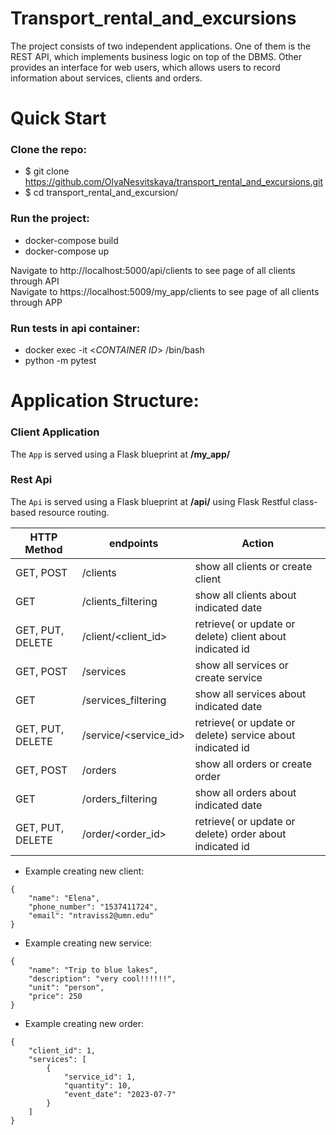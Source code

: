 # Transport_rental_and_excursions
The project consists of two independent applications.
One of them is the REST API, which implements business logic on top of the DBMS. Other provides an
interface for web users, which allows users to record information about services, clients and orders.

  # Quick Start
### Clone the repo:
* $ git clone https://github.com/OlyaNesvitskaya/transport_rental_and_excursions.git
* $ cd transport_rental_and_excursion/


### Run the project:
* docker-compose build
* docker-compose up


Navigate to http://localhost:5000/api/clients to see page of all clients through API  
Navigate to https://localhost:5009/my_app/clients to see page of all clients through APP

### Run tests in api container:
* docker exec -it <*CONTAINER ID*> /bin/bash
* python -m pytest

# Application Structure:

### Client Application

The ```App``` is served using a Flask blueprint at **/my_app/**

### Rest Api

The ```Api``` is served using a Flask blueprint at  **/api/** using Flask Restful class-based resource routing. 


| HTTP Method      | endpoints               | Action                                                     |
|------------------|-------------------------|------------------------------------------------------------|
| GET, POST        | /clients                | show all clients or create client                          |
| GET              | /clients_filtering      | show all clients about indicated date                      |
| GET, PUT, DELETE | /client/<client_id>     | retrieve( or update or delete) client about indicated id   |
| GET, POST        | /services               | show all services or create service                        |
| GET              | /services_filtering     | show all services about indicated date                     |   
| GET, PUT, DELETE | /service/<service_id>   | retrieve( or update or delete) service about indicated id  |
| GET, POST        | /orders                 | show all orders or create order                            |
| GET              | /orders_filtering       | show all orders about indicated date                       |  
| GET, PUT, DELETE | /order/<order_id>       | retrieve( or update or delete) order about indicated id    |

+ Example creating new client:
```
{
    "name": "Elena",
    "phone_number": "1537411724",
    "email": "ntraviss2@umn.edu"
}
```
+ Example creating new service:  
```
{
    "name": "Trip to blue lakes",
    "description": "very cool!!!!!!",
    "unit": "person",
    "price": 250
}
```
+ Example creating new order:  
```
{
    "client_id": 1,
    "services": [
        {
            "service_id": 1,
            "quantity": 10,
            "event_date": "2023-07-7"
        }
    ]
}
```